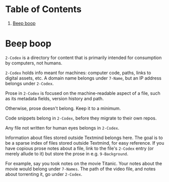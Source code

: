 
# Table of Contents

1.  [Beep boop](#org7ac4a65)


<a id="org7ac4a65"></a>

# Beep boop

`2-Codex` is a directory for content that is primarily intended for consumption by computers, not humans. 

`2-Codex` holds info meant for machines: computer code, paths, links to digital assets, etc.  A domain name belongs under `7-Name`, but an IP address belongs under `2-Codex`.

Prose in `2-Codex` is focused on the machine-readable aspect of a file, such as its metadata fields, version history and path.

Otherwise, prose doesn't belong.  Keep it to a minimum.

Code snippets belong in `2-Codex`, before they migrate to their own repos.

Any file not written for human eyes belongs in `2-Codex`.

Information about files stored outside Textmind belongs here.  The goal is to be a sparse index of files stored outside Textmind, for easy reference.  If you have copious prose notes about a file, link to the file's `2-Codex` entry (or merely allude to it) but store the prose in e.g.  `9-Background`.  

For example, say you took notes on the movie Titanic.  Your notes about the movie would belong under `7-Names`.  The path of the video file, and notes about torrenting it, go under `2-Codex`.  

